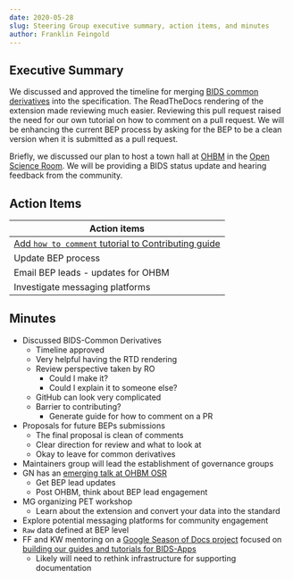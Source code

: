 ```yaml
---
date: 2020-05-28
slug: Steering Group executive summary, action items, and minutes
author: Franklin Feingold
---
```




<!-- more -->



## Executive Summary

We discussed and approved the timeline for merging [BIDS common derivatives](https://github.com/bids-standard/bids-specification/pull/265) into the specification. The ReadTheDocs rendering of the extension made reviewing much easier. Reviewing this pull request raised the need for our own tutorial on how to comment on a pull request. We will be enhancing the current BEP process by asking for the BEP to be a clean version when it is submitted as a pull request.

Briefly, we discussed our plan to host a town hall at [OHBM](https://www.humanbrainmapping.org/i4a/pages/index.cfm?pageID=3958&activateFull=true) in the [Open Science Room](https://ohbm.github.io/osr2020/). We will be providing a BIDS status update and hearing feedback from the community.

## Action Items

| Action items |
| -------- |
| [Add `how to comment` tutorial to Contributing guide](https://github.com/bids-standard/bids-specification/pull/490)    |
| Update BEP process |
| Email BEP leads - updates for OHBM |
| Investigate messaging platforms |

## Minutes

- Discussed BIDS-Common Derivatives
  - Timeline approved
  - Very helpful having the RTD rendering
  - Review perspective taken by RO
    - Could I make it?
    - Could I explain it to someone else?
  - GitHub can look very complicated
  - Barrier to contributing?
    - Generate guide for how to comment on a PR
- Proposals for future BEPs submissions
  - The final proposal is clean of comments
  - Clear direction for review and what to look at
  - Okay to leave for common derivatives
- Maintainers group will lead the establishment of governance groups
- GN has an [emerging talk at OHBM OSR](https://github.com/ohbm/osr2020/issues/42)
  - Get BEP lead updates
  - Post OHBM, think about BEP lead engagement
- MG organizing PET workshop
  - Learn about the extension and convert your data into the standard
- Explore potential messaging platforms for community engagement
- `Raw` data defined at BEP level
- FF and KW mentoring on a [Google Season of Docs project](https://www.incf.org/activities/google-season-of-docs) focused on [building our guides and tutorials for BIDS-Apps](https://neurostars.org/t/bids-apps-google-season-of-docs-information/6999)
  - Likely will need to rethink infrastructure for supporting documentation
